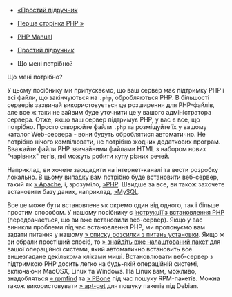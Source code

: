 - [«Простий підручник](tutorial.md)
- [Перша сторінка PHP »](tutorial.firstpage.md)

- [PHP Manual](index.md)
- [Простий підручник](tutorial.md)
- Що мені потрібно?

Що мені потрібно?

У цьому посібнику ми припускаємо, що ваш сервер має підтримку PHP
і всі файли, що закінчуються на `.php`, обробляються PHP. В
більшості серверів зазвичай використовується це розширення для PHP-файлів,
але все ж таки не зайвим буде уточнити це у вашого адміністратора
сервера. Отже, якщо ваш сервер підтримує PHP, у вас є все, що
потрібно. Просто створюйте файли `.php` та розміщуйте їх у вашому
каталог Web-сервера - вони будуть оброблятися автоматично. Не потрібно
нічого компілювати, не потрібно жодних додаткових програм. Вважайте
файли PHP звичайними файлами HTML з набором нових "чарівних" тегів,
які можуть робити купу різних речей.

Наприклад, ви хочете заощадити на інтернет-каналі та вести розробку
локально. В цьому випадку вам потрібно буде встановити веб-сервер, такий як
[» Apache](http://httpd.apache.org/), і, зрозуміло,
[»PHP](https://www.php.net/downloads.php). Швидше за все, ви також
захочете встановити базу даних, наприклад,
[»MySQL](http://dev.mysql.com/doc/).

Все це може бути встановлене як окремо один від одного, так і більше
простим способом. У нашому посібнику є [інструкції з встановлення
PHP](install.md) (передбачається, що ви вже встановили веб-сервер).
Якщо у вас виникли проблеми під час встановлення PHP, ми пропонуємо вам задати
питання у нашому [» списку розсилки з питань
установки](https://www.php.net/mailing-lists.php). Якщо ж ви обрали
простіший спосіб, то [» знайдіть вже налаштований
пакет](http://wikipedia.org/wiki/List_of_AMP_packages) для вашої
операційної системи, який автоматично встановить все
вищезгадане декількома кліками миші. Встановлювати веб-сервер з
підтримкою PHP досить легко на будь-якій операційній системі, включаючи
MacOSX, Linux та Windows. На Linux вам, можливо, знадобляться
[» rpmfind](http://www.rpmfind.net/) та [» PBone](http://rpm.pbone.net/)
під час пошуку RPM-пакетів. Можна також використовувати
[» apt-get](https://packages.debian.org/index) для пошуку пакетів під
Debian.
